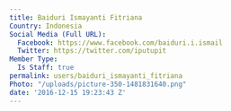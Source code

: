 ```yaml
---
title: Baiduri Ismayanti Fitriana
Country: Indonesia
Social Media (Full URL):
  Facebook: https://www.facebook.com/baiduri.i.ismail
  Twitter: https://twitter.com/iputupit
Member Type:
  Is Staff: true
permalink: users/baiduri_ismayanti_fitriana
Photo: "/uploads/picture-350-1481831640.png"
date: '2016-12-15 19:23:43 Z'
---
```


